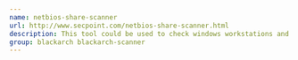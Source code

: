```yaml
---
name: netbios-share-scanner
url: http://www.secpoint.com/netbios-share-scanner.html
description: This tool could be used to check windows workstations and servers if they have accessible shared resources.
group: blackarch blackarch-scanner
---
```

